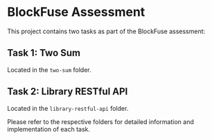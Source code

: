 # BlockFuse Assessment

This project contains two tasks as part of the BlockFuse assessment:

## Task 1: Two Sum

Located in the `two-sum` folder.

## Task 2: Library RESTful API

Located in the `library-restful-api` folder.

Please refer to the respective folders for detailed information and implementation of each task.
